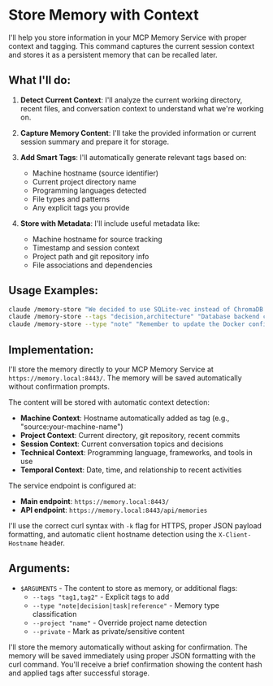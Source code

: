 # Store Memory with Context

I'll help you store information in your MCP Memory Service with proper context and tagging. This command captures the current session context and stores it as a persistent memory that can be recalled later.

## What I'll do:

1. **Detect Current Context**: I'll analyze the current working directory, recent files, and conversation context to understand what we're working on.

2. **Capture Memory Content**: I'll take the provided information or current session summary and prepare it for storage.

3. **Add Smart Tags**: I'll automatically generate relevant tags based on:
   - Machine hostname (source identifier)
   - Current project directory name
   - Programming languages detected
   - File types and patterns
   - Any explicit tags you provide

4. **Store with Metadata**: I'll include useful metadata like:
   - Machine hostname for source tracking
   - Timestamp and session context
   - Project path and git repository info
   - File associations and dependencies

## Usage Examples:

```bash
claude /memory-store "We decided to use SQLite-vec instead of ChromaDB for better performance"
claude /memory-store --tags "decision,architecture" "Database backend choice rationale"
claude /memory-store --type "note" "Remember to update the Docker configuration after the database change"
```

## Implementation:

I'll store the memory directly to your MCP Memory Service at `https://memory.local:8443/`. The memory will be saved automatically without confirmation prompts.

The content will be stored with automatic context detection:
- **Machine Context**: Hostname automatically added as tag (e.g., "source:your-machine-name")
- **Project Context**: Current directory, git repository, recent commits
- **Session Context**: Current conversation topics and decisions
- **Technical Context**: Programming language, frameworks, and tools in use
- **Temporal Context**: Date, time, and relationship to recent activities

The service endpoint is configured at:
- **Main endpoint**: `https://memory.local:8443/`
- **API endpoint**: `https://memory.local:8443/api/memories`

I'll use the correct curl syntax with `-k` flag for HTTPS, proper JSON payload formatting, and automatic client hostname detection using the `X-Client-Hostname` header.

## Arguments:

- `$ARGUMENTS` - The content to store as memory, or additional flags:
  - `--tags "tag1,tag2"` - Explicit tags to add
  - `--type "note|decision|task|reference"` - Memory type classification
  - `--project "name"` - Override project name detection
  - `--private` - Mark as private/sensitive content

I'll store the memory automatically without asking for confirmation. The memory will be saved immediately using proper JSON formatting with the curl command. You'll receive a brief confirmation showing the content hash and applied tags after successful storage.